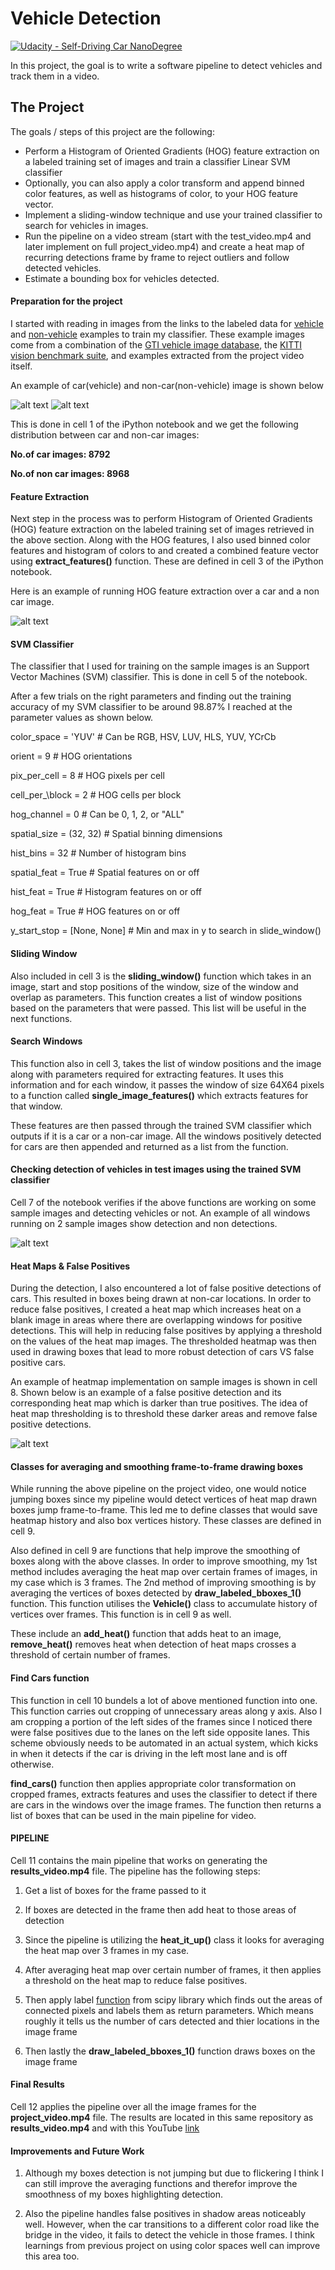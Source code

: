 # Vehicle Detection
[![Udacity - Self-Driving Car NanoDegree](https://s3.amazonaws.com/udacity-sdc/github/shield-carnd.svg)](http://www.udacity.com/drive)


In this project, the goal is to write a software pipeline to detect vehicles and track them in a video.

The Project
---

The goals / steps of this project are the following:

* Perform a Histogram of Oriented Gradients (HOG) feature extraction on a labeled training set of images and train a classifier Linear SVM classifier
* Optionally, you can also apply a color transform and append binned color features, as well as histograms of color, to your HOG feature vector.  
* Implement a sliding-window technique and use your trained classifier to search for vehicles in images.
* Run the pipeline on a video stream (start with the test_video.mp4 and later implement on full project_video.mp4) and create a heat map of recurring detections frame by frame to reject outliers and follow detected vehicles.
* Estimate a bounding box for vehicles detected.

[//]: # (Image References)

[image1]: ./output_images/car_image.JPG "car"
[image2]: ./output_images/noncar_image.JPG "non car"
[image3]: ./output_images/hog_ch_3.JPG "HOG"
[image4]: ./output_images/detection.JPG "detections"
[image5]: ./output_images/false_positives.JPG "false pos"


#### Preparation for the project

I started with reading in images from the links to the labeled data for [vehicle](https://s3.amazonaws.com/udacity-sdc/Vehicle_Tracking/vehicles.zip) and [non-vehicle](https://s3.amazonaws.com/udacity-sdc/Vehicle_Tracking/non-vehicles.zip) examples to train my classifier.  These example images come from a combination of the [GTI vehicle image database](http://www.gti.ssr.upm.es/data/Vehicle_database.html), the [KITTI vision benchmark suite](http://www.cvlibs.net/datasets/kitti/), and examples extracted from the project video itself. 

An example of car(vehicle) and non-car(non-vehicle) image is shown below

![alt text][image1] ![alt text][image2]

This is done in cell 1 of the iPython notebook and we get the following distribution between car and non-car images:

**No.of car images: 8792**

**No.of non car images: 8968**


#### Feature Extraction
Next step in the process was to perform Histogram of Oriented Gradients (HOG) feature extraction on the labeled training set of images retrieved in the above section. Along with the HOG features, I also used binned color features and histogram of colors to and created a combined feature vector using **extract\_features()** function. These are defined in cell 3 of the iPython notebook.

Here is an example of running HOG feature extraction over a car and a non car image.

![alt text][image3]

#### SVM Classifier

The classifier that I used for training on the sample images is an Support Vector Machines (SVM) classifier. This is done in cell 5 of the notebook.

After a few trials on the right parameters and finding out the training accuracy of my SVM classifier to be around 98.87% I reached at the parameter values as shown below.

color\_space = 'YUV' # Can be RGB, HSV, LUV, HLS, YUV, YCrCb

orient = 9  # HOG orientations

pix\_per\_cell = 8 # HOG pixels per cell

cell\_per_\block = 2 # HOG cells per block

hog\_channel = 0 # Can be 0, 1, 2, or "ALL"

spatial\_size = (32, 32) # Spatial binning dimensions

hist\_bins = 32    # Number of histogram bins

spatial\_feat = True # Spatial features on or off

hist\_feat = True # Histogram features on or off

hog\_feat = True # HOG features on or off

y\_start\_stop = [None, None] # Min and max in y to search in slide\_window()


#### Sliding Window
Also included in cell 3 is the **sliding\_window()** function which takes in an image, start and stop positions of the window, size of the window and overlap as parameters. This function creates a list of window positions based on the parameters that were passed. This list will be useful in the next functions.

#### Search Windows
This function also in cell 3, takes the list of window positions and the image along with parameters required for extracting features. It uses this information and for each window, it passes the window of size 64X64 pixels to a function called **single\_image\_features()** which extracts features for that window.

These features are then passed through the trained SVM classifier which outputs if it is a car or a non-car image. All the windows positively detected for cars are then appended and returned as a list from the function.

#### Checking detection of vehicles in test images using the trained SVM classifier

Cell 7 of the notebook verifies if the above functions are working on some sample images and detecting vehicles or not. An example of all windows running on 2 sample images show detection and non detections.

![alt text][image4]

#### Heat Maps & False Positives

During the detection, I also encountered a lot of false positive detections of cars. This resulted in boxes being drawn at non-car locations. In order to reduce false positives, I created a heat map which increases heat on a blank image in areas where there are overlapping windows for positive detections. This will help in reducing false positives by applying a threshold on the values of the heat map images. The thresholded heatmap was then used in drawing boxes that lead to more robust detection of cars VS false positive cars.

An example of heatmap implementation on sample images is shown in cell 8. Shown below is an example of a false positive detection and its corresponding heat map which is darker than true positives. The idea of heat map thresholding is to threshold these darker areas and remove false positive detections.

![alt text][image5]

#### Classes for averaging and smoothing frame-to-frame drawing boxes

While running the above pipeline on the project video, one would notice jumping boxes since my pipeline would detect vertices of heat map drawn boxes jump frame-to-frame. This led me to define classes that would save heatmap history and also box vertices history. These classes are defined in cell 9.

Also defined in cell 9 are functions that help improve the smoothing of boxes along with the above classes. In order to improve smoothing, my 1st method includes averaging the heat map over certain frames of images, in my case which is 3 frames. The 2nd method of improving smoothing is by averaging the vertices of boxes detected by **draw\_labeled\_bboxes\_1()** function. This function utilises the **Vehicle()** class to accumulate history of vertices over frames. This function is in cell 9 as well. 

These include an **add\_heat()** function that adds heat to an image, **remove\_heat()** removes heat when detection of heat maps crosses a threshold of certain number of frames.

#### Find Cars function

This function in cell 10 bundels a lot of above mentioned function into one. This function carries out cropping of unnecessary areas along y axis. Also I am cropping a portion of the left sides of the frames since I noticed there were false positives due to the lanes on the left side opposite lanes. This scheme obviously needs to be automated in an actual system, which kicks in when it detects if the car is driving in the left most lane and is off otherwise.

**find\_cars()** function then applies appropriate color transformation on cropped frames, extracts features and uses the classifier to detect if there are cars in the windows over the image frames. The function then returns a list of boxes that can be used in the main pipeline for video.

#### PIPELINE

Cell 11 contains the main pipeline that works on generating the **results\_video.mp4** file. The pipeline has the following steps:

1. Get a list of boxes for the frame passed to it

2. If boxes are detected in the frame then add heat to those areas of detection

3. Since the pipeline is utilizing the **heat\_it\_up()** class it looks for averaging the heat map over 3 frames in my case.

4. After averaging heat map over certain number of frames, it then applies a threshold on the heat map to reduce false positives.

5. Then apply label [function](https://docs.scipy.org/doc/scipy-0.16.0/reference/generated/scipy.ndimage.measurements.label.html) from scipy library which finds out the areas of connected pixels and labels them as return parameters. Which means roughly it tells us the number of cars detected and thier locations in the image frame

6. Then lastly the **draw\_labeled\_bboxes\_1()** function draws boxes on the image frame

#### Final Results

Cell 12 applies the pipeline over all the image frames for the **project\_video.mp4** file. The results are located in this same repository as **results\_video.mp4** and with this YouTube [link](https://youtu.be/O-GPZk4yWsk)

#### Improvements and Future Work

1. Although my boxes detection is not jumping but due to flickering I think I can still improve the averaging functions and therefor improve the smoothness of my boxes highlighting detection.

2. Also the pipeline handles false positives in shadow areas noticeably well. However, when the car transitions to a different color road like the bridge in the video, it fails to detect the vehicle in those frames. I think learnings from previous project on using color spaces well can improve this area too.

